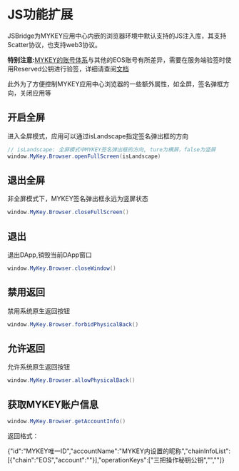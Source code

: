 # JS功能扩展

JSBridge为MYKEY应用中心内嵌的浏览器环境中默认支持的JS注入库，其支持Scatter协议，也支持web3协议。

**特别注意:**[MYKEY的账号体系](mykey-on-eos.md#mykey帐户结构)与其他的EOS账号有所差异，需要在服务端验签时使用Reserved公钥进行验签，详细请查阅[文档](mykey-on-eos.md#2-dui-yu-yu-scatter-jian-rong-de-dapp)

此外为了方便控制MYKEY应用中心浏览器的一些额外属性，如全屏，签名弹框方向，关闭应用等

## 开启全屏 <a id="&#x5F00;&#x542F;&#x5168;&#x5C4F;"></a>

进入全屏模式，应用可以通过isLandscape指定签名弹出框的方向

```java
// isLandscape: 全屏模式中MYKEY签名弹出框的方向, ture为横屏，false为竖屏
window.MyKey.Browser.openFullScreen(isLandscape)
```

## 退出全屏 <a id="&#x9000;&#x51FA;&#x5168;&#x5C4F;"></a>

非全屏模式下，MYKEY签名弹出框永远为竖屏状态

```java
window.MyKey.Browser.closeFullScreen()
```

## 退出 <a id="&#x9000;&#x51FA;"></a>

退出DApp,销毁当前DApp窗口

```java
window.MyKey.Browser.closeWindow()
```

## 禁用返回 <a id="&#x7981;&#x7528;&#x8FD4;&#x56DE;"></a>

禁用系统原生返回按钮

```java
window.MyKey.Browser.forbidPhysicalBack()
```

## 允许返回 <a id="&#x5141;&#x8BB8;&#x8FD4;&#x56DE;"></a>

允许系统原生返回按钮

```java
window.MyKey.Browser.allowPhysicalBack()
```

## 获取MYKEY账户信息

```java
window.MyKey.Browser.getAccountInfo()
```

返回格式：

{"id":"MYKEY唯一ID","accountName":"MYKEY内设置的昵称","chainInfoList":\[{"chain":"EOS","account":""}\],"operationKeys":\["三把操作秘钥公钥","",""\]}




